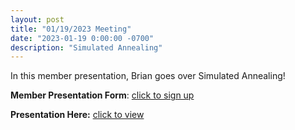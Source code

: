 ```yaml
---
layout: post
title: "01/19/2023 Meeting"
date: "2023-01-19 0:00:00 -0700"
description: "Simulated Annealing"
---
```


In this member presentation, Brian goes over Simulated Annealing!

**Member Presentation Form**: [click to sign up](https://tinyurl.com/lhscsmember23)

**Presentation Here:** [click to view](https://docs.google.com/presentation/d/1g3DnSDwixBMqEG-vjKmlZpFBfiZefK9R2qi-64I2KsU/edit?usp=sharing)

